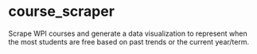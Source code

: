# course_scraper
Scrape WPI courses and generate a data visualization to represent when the most students are free based on past trends or the current year/term.
